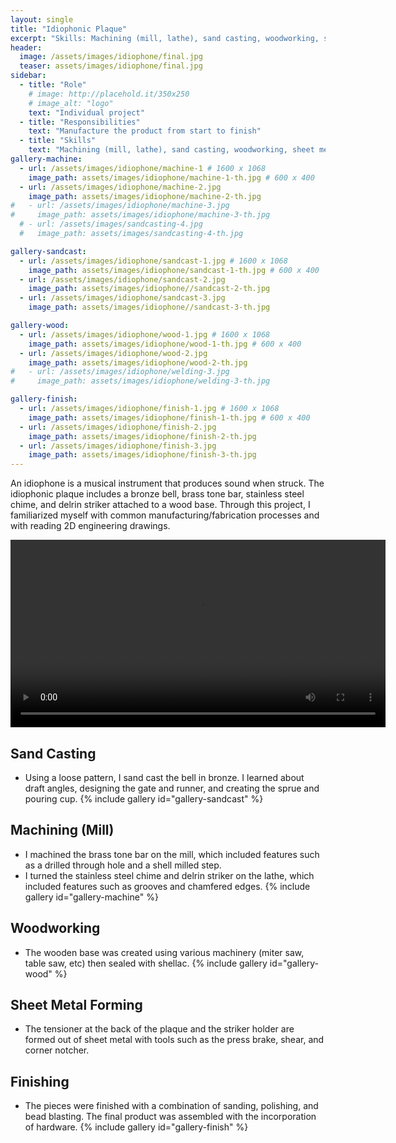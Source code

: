 ```yaml
---
layout: single
title: "Idiophonic Plaque"
excerpt: "Skills: Machining (mill, lathe), sand casting, woodworking, sheet metal forming, finishing"
header:
  image: /assets/images/idiophone/final.jpg
  teaser: assets/images/idiophone/final.jpg
sidebar:
  - title: "Role"
    # image: http://placehold.it/350x250
    # image_alt: "logo"
    text: "Individual project"
  - title: "Responsibilities"
    text: "Manufacture the product from start to finish"
  - title: "Skills"
    text: "Machining (mill, lathe), sand casting, woodworking, sheet metal forming, finishing (bead blasting etc.)"
gallery-machine:
  - url: /assets/images/idiophone/machine-1 # 1600 x 1068
    image_path: assets/images/idiophone/machine-1-th.jpg # 600 x 400
  - url: /assets/images/idiophone/machine-2.jpg
    image_path: assets/images/idiophone/machine-2-th.jpg
#   - url: /assets/images/idiophone/machine-3.jpg
#     image_path: assets/images/idiophone/machine-3-th.jpg
  # - url: /assets/images/sandcasting-4.jpg
  #   image_path: assets/images/sandcasting-4-th.jpg

gallery-sandcast:
  - url: /assets/images/idiophone/sandcast-1.jpg # 1600 x 1068
    image_path: assets/images/idiophone/sandcast-1-th.jpg # 600 x 400
  - url: /assets/images/idiophone/sandcast-2.jpg
    image_path: assets/images/idiophone//sandcast-2-th.jpg
  - url: /assets/images/idiophone/sandcast-3.jpg
    image_path: assets/images/idiophone//sandcast-3-th.jpg

gallery-wood:
  - url: /assets/images/idiophone/wood-1.jpg # 1600 x 1068
    image_path: assets/images/idiophone/wood-1-th.jpg # 600 x 400
  - url: /assets/images/idiophone/wood-2.jpg
    image_path: assets/images/idiophone/wood-2-th.jpg
#   - url: /assets/images/idiophone/welding-3.jpg
#     image_path: assets/images/idiophone/welding-3-th.jpg

gallery-finish:
  - url: /assets/images/idiophone/finish-1.jpg # 1600 x 1068
    image_path: assets/images/idiophone/finish-1-th.jpg # 600 x 400
  - url: /assets/images/idiophone/finish-2.jpg
    image_path: assets/images/idiophone/finish-2-th.jpg
  - url: /assets/images/idiophone/finish-3.jpg
    image_path: assets/images/idiophone/finish-3-th.jpg
---
```

An idiophone is a musical instrument that produces sound when struck. The idiophonic plaque includes a bronze bell, brass tone bar, stainless steel chime, and delrin striker attached to a wood base.
Through this project, I familiarized myself with common manufacturing/fabrication processes and with reading 2D engineering drawings.

<video controls width="600" >
  <source src="/assets/images/idiophone/final.mp4" type="video/mp4">
  Your browser does not support the video tag.
</video>


## Sand Casting
* Using a loose pattern, I sand cast the bell in bronze. I learned about draft angles, designing the gate and runner, and creating the sprue and pouring cup. 
{% include gallery id="gallery-sandcast" %}

## Machining (Mill)
* I machined the brass tone bar on the mill, which included features such as a drilled through hole and a shell milled step.
* I turned the stainless steel chime and delrin striker on the lathe, which included features such as grooves and chamfered edges.
{% include gallery id="gallery-machine" %}

## Woodworking
* The wooden base was created using various machinery (miter saw, table saw, etc) then sealed with shellac. 
{% include gallery id="gallery-wood" %}

## Sheet Metal Forming
* The tensioner at the back of the plaque and the striker holder are formed out of sheet metal with tools such as the press brake, shear, and corner notcher.

## Finishing
* The pieces were finished with a combination of sanding, polishing, and bead blasting. The final product was assembled with the incorporation of hardware. 
{% include gallery id="gallery-finish" %}




